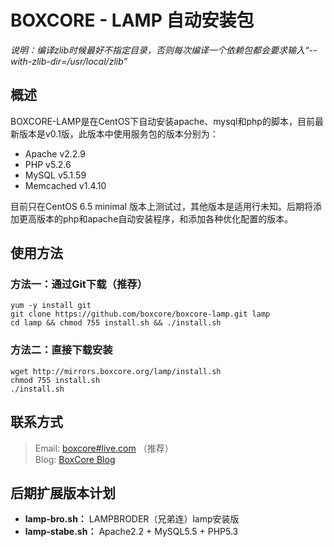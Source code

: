 BOXCORE - LAMP 自动安装包
===================

*说明：编译zlib时候最好不指定目录，否则每次编译一个依赖包都会要求输入“--with-zlib-dir=/usr/local/zlib”*

概述
-----------
BOXCORE-LAMP是在CentOS下自动安装apache、mysql和php的脚本，目前最新版本是v0.1版，此版本中使用服务包的版本分别为：

- 	Apache v2.2.9
- 	PHP v5.2.6
- 	MySQL v5.1.59
- 	Memcached v1.4.10

 目前只在CentOS 6.5 minimal 版本上测试过，其他版本是适用行未知。后期将添加更高版本的php和apache自动安装程序，和添加各种优化配置的版本。

使用方法
-------------------

###  方法一：通过Git下载（推荐） ###

	yum -y install git
	git clone https://github.com/boxcore/boxcore-lamp.git lamp
	cd lamp && chmod 755 install.sh && ./install.sh

###  方法二：直接下载安装 ###

	wget http://mirrors.boxcore.org/lamp/install.sh
	chmod 755 install.sh
	./install.sh

联系方式
--------

> Email: [boxcore#live.com](boxcore#live.com) （推荐）   
> Blog: [BoxCore Blog](http://blog.boxcore.org/)  

后期扩展版本计划
----------------

- **lamp-bro.sh：** LAMPBRODER（兄弟连）lamp安装版
- **lamp-stabe.sh：** Apache2.2 + MySQL5.5 + PHP5.3